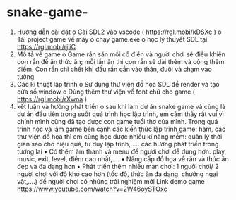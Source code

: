# snake-game-
1.	Hướng dẫn cài đặt
o	Cài SDL2 vào vscode ( https://rgl.mobi/kDSXc )
o	Tải project game về máy
o	chạy game.exe
o	học lý thuyết SDL tại  https://rgl.mobi/rjiiC 
2.	Mô tả về game
o	Game rắn săn mồi cổ điển và người chơi sẽ điều khiển con rắn để ăn thức ăn; mỗi lần ăn thì con rắn sẽ dài thêm và cộng thêm điểm. Con rắn chỉ chết khi đầu rắn cắn vào thân, đuôi và chạm vào tường
3.	Các kĩ thuật lập trình
o	Sử dụng thư viện đồ họa SDL để render  và tạo cửa sổ window
o	Dùng thêm thư viện về font chữ cho game ( https://rgl.mobi/rXwna )
4.	kết luận và hướng phát triển
o	sau khi làm dự án snake game và cùng là dự án đầu tiên trong suốt quá trình học lập trình, em cảm thấy rất vui vì chính mình cũng đã tạo được con game tuổi thơ của mình. Trong quá trình học và làm game bên cạnh các kiến thức lập trình game: hàm, các thư viện đồ họa thì em cũng học được nhiều kĩ năng mềm: quản lý thời gian sao cho hiệu quả, tư duy lập trình,…..
các hướng phát triển trong tương lai
•	Có thêm âm thanh và menu để người chơi dễ dùng hơn: play, music, exit, level, điểm cao nhất,….
•	Nâng cấp đồ họa về rắn và thức ăn đẹp và đa dạng hơn 
•	 Phát triển thêm nhiều màn chơi: 1 người chơi/ 2 người chơi với độ khó cao hơn (tốc độ, thức ăn đa dạng, chướng ngại vật,….)  để người chơi có những trải nghiệm mới
Link demo game https://www.youtube.com/watch?v=2W46oySTOxc 

 
